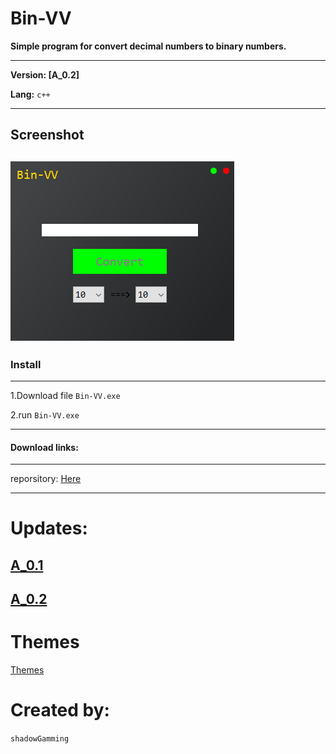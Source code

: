 # Bin-VV
   __Simple program for convert decimal numbers to binary numbers.__ <br>

   ---

__Version: [A_0.2]__

__Lang:__ ```c++```

  ---
## Screenshot

![Screen](/img/screenShot.png)
---

### Install

---

 1.Download file ```Bin-VV.exe```

 2.run ```Bin-VV.exe```
 
 ---
 
#### Download links:

---

 reporsitory: [Here](https://github.com/shadowGamming/Bin-VV/blob/master/program/)
 
 ---

# Updates:
   [A_0.1](Updates/A_0.1.md)
   ---
   [A_0.2](Updates/A_0.2.md)
   ---
# Themes 
   [Themes](Themes.md)
   
# Created by:
```shadowGamming```
